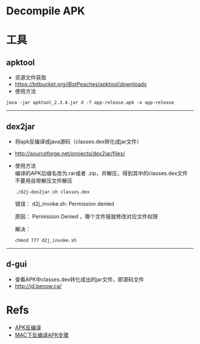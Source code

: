 # Decompile APK

# 工具

## apktool
- 资源文件获取
- https://bitbucket.org/iBotPeaches/apktool/downloads
- 使用方法
```
java -jar apktool_2.3.4.jar d -f app-release.apk -o app-release
```	 
----

## dex2jar
- 将apk反编译成java源码（classes.dex转化成jar文件）
- http://sourceforge.net/projects/dex2jar/files/

- 使用方法  
编译的APK后缀名改为.rar或者 .zip，并解压，得到其中的classes.dex文件  
不要用自带解压文件解压

    `./d2j-dex2jar.sh classes.dex` 

    错误：
    d2j_invoke.sh: Permission denied
    
    原因：
    Permission Denied ，哪个文件报就修改对应文件权限
    
    解决：
    ```
    chmod 777 d2j_invoke.sh
    ```

---

## d-gui
- 查看APK中classes.dex转化成出的jar文件，即源码文件
- http://jd.benow.ca/

# Refs
- [APK反编译](https://blog.csdn.net/s13383754499/article/details/78914592)
- [MAC下反编译APK步骤](https://blog.csdn.net/tl792814781/article/details/80503042)